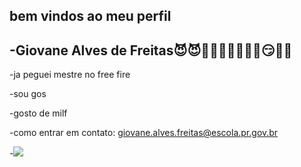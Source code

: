 ## bem vindos ao meu perfil
-Giovane Alves de Freitas😈😈🍆💦💦🍆👀👀👄😏🫃🏽
-
-ja peguei mestre no free fire

-sou gos

-gosto de milf

-como entrar em contato: giovane.alves.freitas@escola.pr.gov.br

-![](https://media2.giphy.com/media/v1.Y2lkPTc5MGI3NjExaGE1OTZwbWc0bmVwaHUyeWV3aDVoMm01b3dhMTNjdWtiaWNwamUzdiZlcD12MV9pbnRlcm5hbF9naWZfYnlfaWQmY3Q9Zw/uTSLJk2YEutck/giphy.webp)
